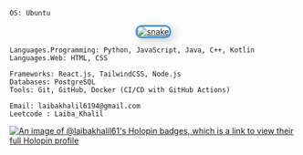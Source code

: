 

```
OS: Ubuntu  

```
<div align="center">
  <a href="https://1999azzar.github.io/1999AZZAR/">
    <img src="./resources/grid-snake.svg" alt="snake" style="border: 3px solid #3498db; border-radius: 10px; box-shadow: 5px 5px 15px rgba(0, 0, 0, 0.2);">
  </a>
</div>

```
Languages.Programming: Python, JavaScript, Java, C++, Kotlin 
Languages.Web: HTML, CSS

Frameworks: React.js, TailwindCSS, Node.js  
Databases: PostgreSQL  
Tools: Git, GitHub, Docker (CI/CD with GitHub Actions)

Email: laibakhalil6194@gmail.com
Leetcode : Laiba_Khalil 
```

[![An image of @laibakhalil61's Holopin badges, which is a link to view their full Holopin profile](https://holopin.me/laibakhalil61)](https://holopin.io/@laibakhalil61)
<!---
LaibaKhalil61/LaibaKhalil61 is a ✨ special ✨ repository because its `README.md` (this file) appears on your GitHub profile.
You can click the Preview link to take a look at your changes.
--->
